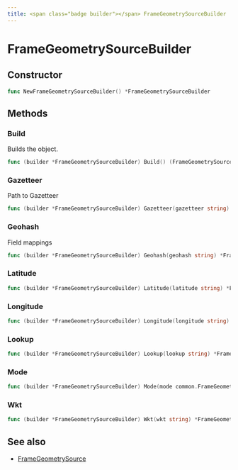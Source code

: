 ```yaml
---
title: <span class="badge builder"></span> FrameGeometrySourceBuilder
---
```

# <span class="badge builder"></span> FrameGeometrySourceBuilder

## Constructor

```go
func NewFrameGeometrySourceBuilder() *FrameGeometrySourceBuilder
```
## Methods

### <span class="badge object-method"></span> Build

Builds the object.

```go
func (builder *FrameGeometrySourceBuilder) Build() (FrameGeometrySource, error)
```

### <span class="badge object-method"></span> Gazetteer

Path to Gazetteer

```go
func (builder *FrameGeometrySourceBuilder) Gazetteer(gazetteer string) *FrameGeometrySourceBuilder
```

### <span class="badge object-method"></span> Geohash

Field mappings

```go
func (builder *FrameGeometrySourceBuilder) Geohash(geohash string) *FrameGeometrySourceBuilder
```

### <span class="badge object-method"></span> Latitude

```go
func (builder *FrameGeometrySourceBuilder) Latitude(latitude string) *FrameGeometrySourceBuilder
```

### <span class="badge object-method"></span> Longitude

```go
func (builder *FrameGeometrySourceBuilder) Longitude(longitude string) *FrameGeometrySourceBuilder
```

### <span class="badge object-method"></span> Lookup

```go
func (builder *FrameGeometrySourceBuilder) Lookup(lookup string) *FrameGeometrySourceBuilder
```

### <span class="badge object-method"></span> Mode

```go
func (builder *FrameGeometrySourceBuilder) Mode(mode common.FrameGeometrySourceMode) *FrameGeometrySourceBuilder
```

### <span class="badge object-method"></span> Wkt

```go
func (builder *FrameGeometrySourceBuilder) Wkt(wkt string) *FrameGeometrySourceBuilder
```

## See also

 * <span class="badge object-type-struct"></span> [FrameGeometrySource](./object-FrameGeometrySource.md)
